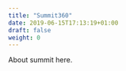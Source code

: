 ```yaml
---
title: "Summit360"
date: 2019-06-15T17:13:19+01:00
draft: false
weight: 0
---
```


About summit here.

